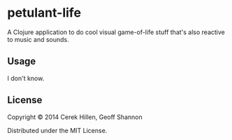 # petulant-life

A Clojure application to do cool visual game-of-life stuff that's also reactive
to music and sounds.

## Usage

I don't know.

## License

Copyright © 2014 Cerek Hillen, Geoff Shannon

Distributed under the MIT License.
